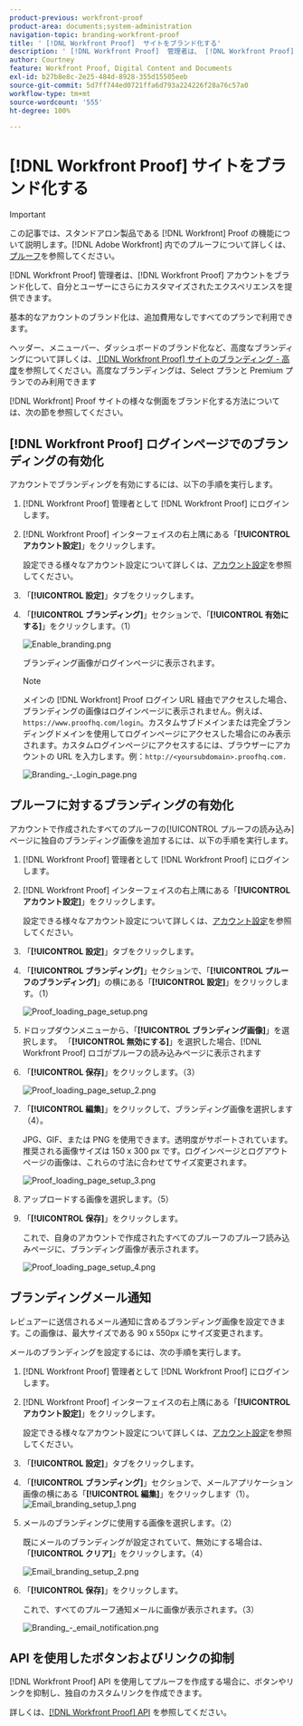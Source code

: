 ```yaml
---
product-previous: workfront-proof
product-area: documents;system-administration
navigation-topic: branding-workfront-proof
title: ' [!DNL Workfront Proof]  サイトをブランド化する'
description: ' [!DNL Workfront Proof]  管理者は、 [!DNL Workfront Proof] アカウントをブランド化して、自分とユーザーにさらにカスタマイズされたエクスペリエンスを提供できます。'
author: Courtney
feature: Workfront Proof, Digital Content and Documents
exl-id: b27b8e8c-2e25-484d-8928-355d15505eeb
source-git-commit: 5d7ff744ed0721ffa6d793a224226f28a76c57a0
workflow-type: tm+mt
source-wordcount: '555'
ht-degree: 100%

---
```


# [!DNL Workfront Proof] サイトをブランド化する

>[!IMPORTANT]
>
>この記事では、スタンドアロン製品である [!DNL Workfront] Proof の機能について説明します。[!DNL Adobe Workfront] 内でのプルーフについて詳しくは、[プルーフ](../../../review-and-approve-work/proofing/proofing.md)を参照してください。

[!DNL Workfront Proof] 管理者は、[!DNL Workfront Proof] アカウントをブランド化して、自分とユーザーにさらにカスタマイズされたエクスペリエンスを提供できます。

基本的なアカウントのブランド化は、追加費用なしですべてのプランで利用できます。

ヘッダー、メニューバー、ダッシュボードのブランド化など、高度なブランディングについて詳しくは、[ [!DNL Workfront Proof]  サイトのブランディング - 高度](../../../workfront-proof/wp-acct-admin/branding/brand-wp-site-advanced.md)を参照してください。高度なブランディングは、Select プランと Premium プランでのみ利用できます

[!DNL Workfront] Proof サイトの様々な側面をブランド化する方法については、次の節を参照してください。

## [!DNL Workfront Proof] ログインページでのブランディングの有効化

アカウントでブランディングを有効にするには、以下の手順を実行します。

1. [!DNL Workfront Proof] 管理者として [!DNL Workfront Proof] にログインします。
1. [!DNL Workfront Proof] インターフェイスの右上隅にある「**[!UICONTROL アカウント設定]**」をクリックします。

   設定できる様々なアカウント設定について詳しくは、[アカウント設定](https://support.workfront.com/hc/ja-jp/sections/115000912147-Account-settings)を参照してください。

1. 「**[!UICONTROL 設定]**」タブをクリックします。
1. 「**[!UICONTROL ブランディング]**」セクションで、「**[!UICONTROL 有効にする]**」をクリックします。（1）

   ![Enable_branding.png](assets/enable-branding-350x177.png)

   ブランディング画像がログインページに表示されます。

   >[!NOTE]
   >
   >メインの [!DNL Workfront] Proof ログイン URL 経由でアクセスした場合、ブランディングの画像はログインページに表示されません。例えば、`https://www.proofhq.com/login`。カスタムサブドメインまたは完全ブランディングドメインを使用してログインページにアクセスした場合にのみ表示されます。カスタムログインページにアクセスするには、ブラウザーにアカウントの URL を入力します。例：`http://<yoursubdomain>.proofhq.com.` <!--For more information about fully branded domains, see "Fully Branded Domains" in the article [Configure a branded domain in [!DNL Workfront Proof]](../../../workfront-proof/wp-acct-admin/branding/configure-branded-domain-in-wp.md).-->

   ![Branding_-_Login_page.png](assets/branding---login-page-350x198.png)

## プルーフに対するブランディングの有効化

アカウントで作成されたすべてのプルーフの[!UICONTROL プルーフの読み込み]ページに独自のブランディング画像を追加するには、以下の手順を実行します。

1. [!DNL Workfront Proof] 管理者として [!DNL Workfront Proof] にログインします。
1. [!DNL Workfront Proof] インターフェイスの右上隅にある「**[!UICONTROL アカウント設定]**」をクリックします。

   設定できる様々なアカウント設定について詳しくは、[アカウント設定](https://support.workfront.com/hc/ja-jp/sections/115000912147-Account-settings)を参照してください。

1. 「**[!UICONTROL 設定]**」タブをクリックします。
1. 「**[!UICONTROL ブランディング]**」セクションで、「**[!UICONTROL プルーフのブランディング]**」の横にある「**[!UICONTROL 設定]**」をクリックします。（1）

   ![Proof_loading_page_setup.png](assets/proof-loading-page-setup-350x159.png)

1. ドロップダウンメニューから、「**[!UICONTROL ブランディング画像]**」を選択します。
「**[!UICONTROL 無効にする]**」を選択した場合、[!DNL Workfront Proof] ロゴがプルーフの読み込みページに表示されます

1. 「**[!UICONTROL 保存]**」をクリックします。（3）

   ![Proof_loading_page_setup_2.png](assets/proof-loading-page-setup-2-350x164.png)

1. 「**[!UICONTROL 編集]**」をクリックして、ブランディング画像を選択します（4）。

   JPG、GIF、または PNG を使用できます。透明度がサポートされています。推奨される画像サイズは 150 x 300 px です。ログインページとログアウトページの画像は、これらの寸法に合わせてサイズ変更されます。

   ![Proof_loading_page_setup_3.png](assets/proof-loading-page-setup-3-350x116.png)

1. アップロードする画像を選択します。（5）
1. 「**[!UICONTROL 保存]**」をクリックします。

   これで、自身のアカウントで作成されたすべてのプルーフのプルーフ読み込みページに、ブランディング画像が表示されます。

   ![Proof_loading_page_setup_4.png](assets/proof-loading-page-setup-4-350x97.png)

## ブランディングメール通知

レビュアーに送信されるメール通知に含めるブランディング画像を設定できます。この画像は、最大サイズである 90 x 550px にサイズ変更されます。

メールのブランディングを設定するには、次の手順を実行します。

1. [!DNL Workfront Proof] 管理者として [!DNL Workfront Proof] にログインします。
1. [!DNL Workfront Proof] インターフェイスの右上隅にある「**[!UICONTROL アカウント設定]**」をクリックします。

   設定できる様々なアカウント設定について詳しくは、[アカウント設定](https://support.workfront.com/hc/ja-jp/sections/115000912147-Account-settings)を参照してください。

1. 「**[!UICONTROL 設定]**」タブをクリックします。
1. 「**[!UICONTROL ブランディング]**」セクションで、メールアプリケーション画像の横にある「**[!UICONTROL 編集]**」をクリックします（1）。
   ![Email_branding_setup_1.png](assets/email-branding-setup-1-350x227.png)

1. メールのブランディングに使用する画像を選択します。（2）

   既にメールのブランディングが設定されていて、無効にする場合は、「**[!UICONTROL クリア]**」をクリックします。（4）

   ![Email_branding_setup_2.png](assets/email-branding-setup-2-350x96.png)

1. 「**[!UICONTROL 保存]**」をクリックします。

   これで、すべてのプルーフ通知メールに画像が表示されます。（3）

   ![Branding_-_email_notification.png](assets/branding---email-notification-350x195.png)

<!--
<h2 data-mc-conditions="QuicksilverOrClassic.Draft mode">Custom Sub-Domains</h2>
-->

<!--
<p data-mc-conditions="QuicksilverOrClassic.Draft mode">You can add your brand name to your Workfront Proof account URL. For example, your URL might look like this:</p>
-->

<!--
<p data-mc-conditions="QuicksilverOrClassic.Draft mode"><strong>http://yoursubdomain.proofhq.com</strong> </p>
-->

<!--
<p data-mc-conditions="QuicksilverOrClassic.Draft mode">This customization is also included in all your proof links, as well as in the 'From' email address for your proof notifications.</p>
-->

<!--
<p data-mc-conditions="QuicksilverOrClassic.Draft mode">For more information on how to set up a branded sub-domain, see <a href="../../../workfront-proof/wp-acct-admin/branding/configure-branded-domain-in-wp.md" class="MCXref xref">Configure a branded domain in Workfront Proof</a></p>
-->

## API を使用したボタンおよびリンクの抑制

[!DNL Workfront Proof] API を使用してプルーフを作成する場合に、ボタンやリンクを抑制し、独自のカスタムリンクを作成できます。

詳しくは、[[!DNL Workfront Proof] API](https://api.proofhq.com/) を参照してください。
